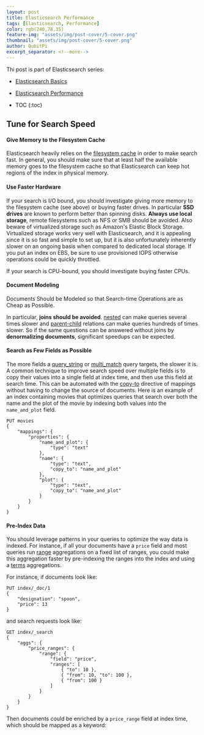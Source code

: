 ```yaml
---
layout: post
title: Elasticsearch Performance
tags: [Elasticsearch, Performance]
color: rgb(240,78,35)
feature-img: "assets/img/post-cover/5-cover.png"
thumbnail: "assets/img/post-cover/5-cover.png"
author: QubitPi
excerpt_separator: <!--more-->
---
```


<!--more-->

Thi post is part of Elasticsearch series:

* [Elasticsearch Basics](https://qubitpi.github.io/jersey-guide/2020/09/23/elasticsearch.html)
* [Elasticsearch Performance](https://qubitpi.github.io/jersey-guide/2021/10/01/elasticsearch-performance.html)

* TOC
{:toc}

##  Tune for Search Speed

#### Give Memory to the Filesystem Cache

Elasticsearch heavily relies on the
[filesystem cache](https://qubitpi.github.io/jersey-guide/2021/10/02/filesystem-cache.html) in order to make search
fast. In general, you should make sure that at least half the available memory goes to the filesystem cache so that
Elasticsearch can keep hot regions of the index in physical memory.

#### Use Faster Hardware

If your search is I/O bound, you should investigate giving more memory to the filesystem cache (see above) or buying
faster drives. In particular **SSD drives** are known to perform better than spinning disks. **Always use local
storage**, remote filesystems such as NFS or SMB should be avoided. Also beware of virtualized storage such as Amazon's
Elastic Block Storage. Virtualized storage works very well with Elasticsearch, and it is appealing since it is so fast
and simple to set up, but it is also unfortunately inherently slower on an ongoing basis when compared to dedicated
local storage. If you put an index on EBS, be sure to use provisioned IOPS otherwise operations could be quickly
throttled.

If your search is CPU-bound, you should investigate buying faster CPUs.

#### Document Modeling

Documents Should be Modeled so that Search-time Operations are as Cheap as Possible.

In particular, **joins should be avoided**.
[nested](https://www.elastic.co/guide/en/elasticsearch/reference/current/nested.html) can make queries several times
slower and [parent-child](https://www.elastic.co/guide/en/elasticsearch/reference/current/parent-join.html) relations
can make queries hundreds of times slower. So if the same questions can be answered without joins by **denormalizing
documents**, significant speedups can be expected.

#### Search as Few Fields as Possible

The more fields a
[query_string](https://www.elastic.co/guide/en/elasticsearch/reference/current/query-dsl-query-string-query.html) or
[multi_match](https://www.elastic.co/guide/en/elasticsearch/reference/current/query-dsl-multi-match-query.html) query
targets, the slower it is. A common technique to improve search speed over multiple fields is to copy their values into
a single field at index time, and then use this field at search time. This can be automated with the
[copy-to](https://www.elastic.co/guide/en/elasticsearch/reference/current/copy-to.html) directive of mappings without
having to change the source of documents. Here is an example of an index containing movies that optimizes queries that
search over both the name and the plot of the movie by indexing both values into the `name_and_plot` field.

```
PUT movies
{
    "mappings": {
        "properties": {
            "name_and_plot": {
                "type": "text"
            },
            "name": {
                "type": "text",
                "copy_to": "name_and_plot"
            },
            "plot": {
                "type": "text",
                "copy_to": "name_and_plot"
            }
        }
    }
}
```

#### Pre-Index Data

You should leverage patterns in your queries to optimize the way data is indexed. For instance, if all your documents
have a `price` field and most queries run
[range](https://www.elastic.co/guide/en/elasticsearch/reference/current/search-aggregations-bucket-range-aggregation.html)
aggregations on a fixed list of ranges, you could make this aggregation faster by pre-indexing the ranges into the index
and using a [terms](https://www.elastic.co/guide/en/elasticsearch/reference/current/search-aggregations-bucket-terms-aggregation.html) aggregations.

For instance, if documents look like:

```
PUT index/_doc/1
{
    "designation": "spoon",
    "price": 13
}
```

and search requests look like:

```
GET index/_search
{
    "aggs": {
        "price_ranges": {
            "range": {
                "field": "price",
                "ranges": [
                    { "to": 10 },
                    { "from": 10, "to": 100 },
                    { "from": 100 }
                ]
            }
        }
    }
}
```

Then documents could be enriched by a `price_range` field at index time, which should be mapped as a keyword:

